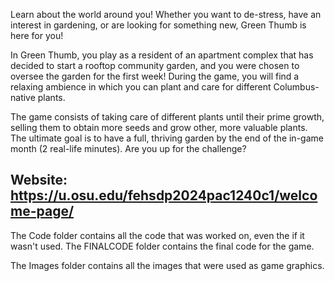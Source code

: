 Learn about the world around you!
Whether you want to de-stress, have an interest in gardening, or are looking for something new, Green Thumb is here for you!

In Green Thumb, you play as a resident of an apartment complex that has decided to start a rooftop community garden, and you were chosen to oversee the garden for the first week! During the game, you will find a relaxing ambience in which you can plant and care for different Columbus-native plants.

The game consists of  taking care of different plants until their prime growth, selling them to obtain more seeds and grow other, more valuable plants. The ultimate goal is to have a full, thriving garden by the end of the in-game month (2 real-life minutes). Are you up for the challenge?

Website: https://u.osu.edu/fehsdp2024pac1240c1/welcome-page/
----------------------------------------------------------------------------------
The Code folder contains all the code that was worked on, even the if it wasn't used. The FINALCODE folder contains the final code for the game.

The Images folder contains all the images that were used as game graphics.
